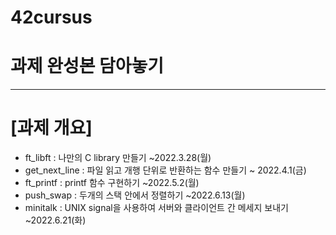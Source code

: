 # 42cursus
# 과제 완성본 담아놓기

***

# \[과제 개요]
- ft_libft : 나만의 C library 만들기 ~2022.3.28(월)
- get_next_line : 파일 읽고 개행 단위로 반환하는 함수 만들기 ~ 2022.4.1(금)
- ft_printf : printf 함수 구현하기 ~2022.5.2(월)
- push_swap : 두개의 스택 안에서 정렬하기 ~2022.6.13(월)
- minitalk : UNIX signal을 사용하여 서버와 클라이언트 간 메세지 보내기 ~2022.6.21(화)
